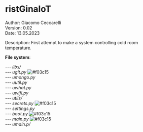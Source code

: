 # ristGinaIoT

Author:  Giacomo Ceccarelli<br>
Version: 0.02<br>
Date: 13.05.2023

Description: First attempt to make a system controlling cold room temperature.

**File system:**

--- *libs/*<br>
  --- *ugit.py* ![#f03c15](https://placehold.co/15x15/f03c15/f03c15.png)<br>
  --- *umongo.py*<br>
  --- *uutil.py*<br>
  --- *uwhat.py*<br>
  --- *uwifi.py*<br>
--- *utils/*<br>
  --- *secrets.py* ![#f03c15](https://placehold.co/15x15/f03c15/f03c15.png)<br>
  --- *settings.py*<br>
--- *boot.py* ![#f03c15](https://placehold.co/15x15/f03c15/f03c15.png)<br>
--- *main.py* ![#f03c15](https://placehold.co/15x15/f03c15/f03c15.png)<br>
--- *umain.p/*
